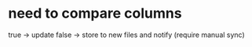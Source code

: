 # need to compare columns
  true -> update
  false -> store to new files and notify (require manual sync)